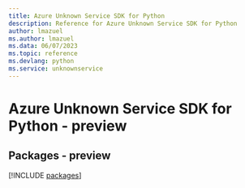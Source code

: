 ```yaml
---
title: Azure Unknown Service SDK for Python
description: Reference for Azure Unknown Service SDK for Python
author: lmazuel
ms.author: lmazuel
ms.data: 06/07/2023
ms.topic: reference
ms.devlang: python
ms.service: unknownservice
---
```

# Azure Unknown Service SDK for Python - preview
## Packages - preview
[!INCLUDE [packages](unknown-service-index.md)]